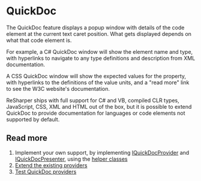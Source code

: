 ---
---

# QuickDoc

The QuickDoc feature displays a popup window with details of the code element at the current text caret position. What gets displayed depends on what that code element is.

For example, a C# QuickDoc window will show the element name and type, with hyperlinks to navigate to any type definitions and description from XML documentation. 

A CSS QuickDoc window will show the expected values for the property, with hyperlinks to the definitions of the value units, and a "read more" link to see the W3C website's documentation.

<!-- Insert picture -->

ReSharper ships with full support for C# and VB, compiled CLR types, JavaScript, CSS, XML and HTML out of the box, but it is possible to extend QuickDoc to provide documentation for languages or code elements not supported by default.

## Read more

1. Implement your own support, by implementing [IQuickDocProvider](ImplementingProvider.md) and [IQuickDocPresenter](ImplementingPresenter.md), using the [helper classes](HelperClasses.md)
2. [Extend the existing providers](ExistingProviders.md)
3. [Test QuickDoc providers](Testing.md)
